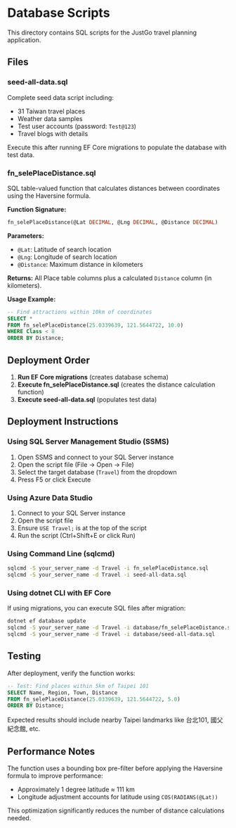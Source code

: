 # Database Scripts

This directory contains SQL scripts for the JustGo travel planning application.

## Files

### seed-all-data.sql
Complete seed data script including:
- 31 Taiwan travel places
- Weather data samples
- Test user accounts (password: `Test@123`)
- Travel blogs with details

Execute this after running EF Core migrations to populate the database with test data.

### fn_selePlaceDistance.sql
SQL table-valued function that calculates distances between coordinates using the Haversine formula.

**Function Signature:**
```sql
fn_selePlaceDistance(@Lat DECIMAL, @Lng DECIMAL, @Distance DECIMAL)
```

**Parameters:**
- `@Lat`: Latitude of search location
- `@Lng`: Longitude of search location
- `@Distance`: Maximum distance in kilometers

**Returns:**
All Place table columns plus a calculated `Distance` column (in kilometers).

**Usage Example:**
```sql
-- Find attractions within 10km of coordinates
SELECT *
FROM fn_selePlaceDistance(25.0339639, 121.5644722, 10.0)
WHERE Class < 8
ORDER BY Distance;
```

## Deployment Order

1. **Run EF Core migrations** (creates database schema)
2. **Execute fn_selePlaceDistance.sql** (creates the distance calculation function)
3. **Execute seed-all-data.sql** (populates test data)

## Deployment Instructions

### Using SQL Server Management Studio (SSMS)
1. Open SSMS and connect to your SQL Server instance
2. Open the script file (File → Open → File)
3. Select the target database (`Travel`) from the dropdown
4. Press F5 or click Execute

### Using Azure Data Studio
1. Connect to your SQL Server instance
2. Open the script file
3. Ensure `USE Travel;` is at the top of the script
4. Run the script (Ctrl+Shift+E or click Run)

### Using Command Line (sqlcmd)
```bash
sqlcmd -S your_server_name -d Travel -i fn_selePlaceDistance.sql
sqlcmd -S your_server_name -d Travel -i seed-all-data.sql
```

### Using dotnet CLI with EF Core
If using migrations, you can execute SQL files after migration:
```bash
dotnet ef database update
sqlcmd -S your_server_name -d Travel -i database/fn_selePlaceDistance.sql
sqlcmd -S your_server_name -d Travel -i database/seed-all-data.sql
```

## Testing

After deployment, verify the function works:

```sql
-- Test: Find places within 5km of Taipei 101
SELECT Name, Region, Town, Distance
FROM fn_selePlaceDistance(25.0339639, 121.5644722, 5.0)
ORDER BY Distance;
```

Expected results should include nearby Taipei landmarks like 台北101, 國父紀念館, etc.

## Performance Notes

The function uses a bounding box pre-filter before applying the Haversine formula to improve performance:
- Approximately 1 degree latitude ≈ 111 km
- Longitude adjustment accounts for latitude using `COS(RADIANS(@Lat))`

This optimization significantly reduces the number of distance calculations needed.
